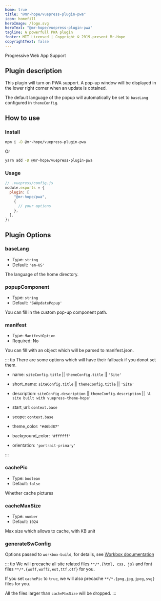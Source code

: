 ```yaml
---
home: true
title: "@mr-hope/vuepress-plugin-pwa"
icon: homefill
heroImage: /logo.svg
heroText: "@mr-hope/vuepress-plugin-pwa"
tagline: A powerfull PWA plugin
footer: MIT Licensed | Copyright © 2019-present Mr.Hope
copyrightText: false
---
```


Progressive Web App Support

## Plugin description

This plugin will turn on PWA support. A pop-up window will be displayed in the lower right corner when an update is obtained.

The default language of the popup will automatically be set to `baseLang` configured in `themeConfig`.

## How to use

### Install

```bash
npm i -D @mr-hope/vuepress-plugin-pwa
```

Or

```bash
yarn add -D @mr-hope/vuepress-plugin-pwa
```

### Usage

```js {3-7}
// .vuepress/config.js
module.exports = {
  plugin: [
    "@mr-hope/pwa",
    {
      // your options
    },
  ],
};
```

## Plugin Options

### baseLang

- Type: `string`
- Default: `'en-US'`

The language of the home directory.

### popupComponent

- Type: `string`
- Default: `'SWUpdatePopup'`

You can fill in the custom pop-up component path.

### manifest

- Type: `ManifestOption`
- Required: No

You can fill with an object which will be parsed to manifest.json.

::: tip
There are some options which will have their fallback if you donot set them.

- name: `siteConfig.title` || `themeConfig.title` || `'Site'`
- short_name: `siteConfig.title` || `themeConfig.title` || `'Site'`
- description: `siteConfig.description` || `themeConfig.description` || `'A site built with vuepress-theme-hope'`
- start_url: `context.base`
- scope: `context.base`

- theme_color: `"#46bd87"`
- background_color: `'#ffffff'`
- orientation: `'portrait-primary'`

:::

### cachePic

- Type: `boolean`
- Default: `false`

Whether cache pictures

### cacheMaxSize

- Type: `number`
- Default: `1024`

Max size which allows to cache, with KB unit

### generateSwConfig

Options passed to `workbox-build`, for details, see [Workbox documentation](https://developers.google.com/web/tools/workbox/reference-docs/latest/module-workbox-build#.generateSW)

::: tip
We will precache all site related files `**/*.{html, css, js}` and font files `**/*.{woff,woff2,eot,ttf,otf}` for you.

If you set `cachePic` to `true`, we will also precache `**/*.{png,jpg,jpeg,svg}` files for you.

All the files larger than `cacheMaxSize` will be dropped.
:::

